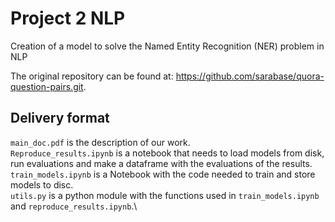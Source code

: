 # Project 2 NLP
Creation of a model to solve the Named Entity Recognition (NER) problem in NLP 

The original repository can be found at: https://github.com/sarabase/quora-question-pairs.git.
## Delivery format
`main_doc.pdf` is the description of our work.\
`Reproduce_results.ipynb` is a notebook that needs to load models from disk, run evaluations and make a dataframe with the evaluations of the results.\
`train_models.ipynb` is a Notebook with the code needed to train and store models to disc.\
`utils.py` is a python module with the functions used in `train_models.ipynb` and `reproduce_results.ipynb`.\
